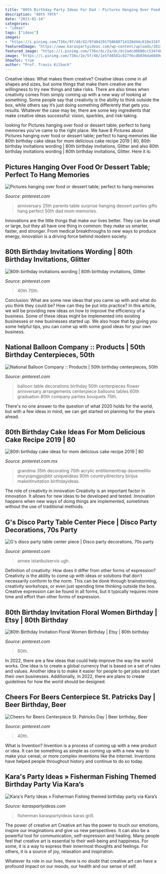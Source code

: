 ```yaml
---
title: "80th Birthday Party Ideas For Dad : Pictures Hanging Over Food Or Dessert Table; Perfect To Hang Memories"
description: "40th 70th"
date: "2023-01-14"
categories:
- "ideas"
tags: ["ideas"]
images:
- "https://i.pinimg.com/736x/97/40/42/97404291f58688714338d44c618e318f.jpg"
featuredImage: "https://www.karaspartyideas.com/wp-content/uploads/2013/05/Fisherman-Fishing-themed-birthday-party-via-Karas-Party-Ideas-KarasPartyIdeas.com-fishing-boy-dad-themed-birthday-party-idea-fathers-day-ideas-6.jpg"
featured_image: "https://i.pinimg.com/736x/dc/2a/dc/dc2adcd0b00cc534748c77d99eb62113--table-flower-arrangements-balloon-arrangements.jpg"
image: "https://i.pinimg.com/736x/1e/5f/48/1e5f48581c027f6cdb036da6689dd3eb--anniversary-surprise-anniversary-parties.jpg"
ShowToc: true
author: "Prof. Travis Kilback"
---
```



Creative ideas: What makes them creative?
Creative ideas come in all shapes and sizes, but some things that make them creative are the willingness to try new things and take risks. There are also times when creativity comes from simply coming up with a new way of looking at something. Some people say that creativity is the ability to think outside the box, while others say it’s just doing something differently that gets you results. Whatever the case may be, there are some key ingredients that make creative ideas successful: vision, sparkles, and risk-taking.

	

		
looking for Pictures hanging over food or dessert table; perfect to hang memories you've came to the right place. We have 8 Pictures about Pictures hanging over food or dessert table; perfect to hang memories like 80th birthday cake ideas for mom delicious cake recipe 2019 | 80, 80th birthday invitations wording | 80th birthday invitations, Glitter and also 80th birthday invitations wording | 80th birthday invitations, Glitter. Here it is:
		
    
## Pictures Hanging Over Food Or Dessert Table; Perfect To Hang Memories

<img loading=lazy src="https://i.pinimg.com/736x/1e/5f/48/1e5f48581c027f6cdb036da6689dd3eb--anniversary-surprise-anniversary-parties.jpg" onerror="this.onerror=null;this.src='https://tse3.mm.bing.net/th?id=OIP.OImhrt_lHGa_9SaYo72OPwHaJ3&amp;pid=15.1';" alt="Pictures hanging over food or dessert table; perfect to hang memories">

_Source: pinterest.com_

>anniversary 25th parents table surprise hanging dessert parties gifts hang perfect 50th dad mom memories. 

	

Innovations are the little things that make our lives better. They can be small or large, but they all have one thing in common: they make us smarter, faster, and stronger. From medical breakthroughs to new ways to produce energy, innovation is a driving force behind modern society.

    
## 80th Birthday Invitations Wording | 80th Birthday Invitations, Glitter

<img loading=lazy src="https://i.pinimg.com/736x/91/32/3c/91323c292ec511bc44d626f6021848d5.jpg" onerror="this.onerror=null;this.src='https://tse2.mm.bing.net/th?id=OIP.Xvhx2QbWkS_1Mfz5dAIl2QHaHa&amp;pid=15.1';" alt="80th birthday invitations wording | 80th birthday invitations, Glitter">

_Source: pinterest.com_

>40th 70th. 

	

Conclusion: What are some new ideas that you came up with and what do you think they could be? How can they be put into practice?
In this article, we will be providing new ideas on how to improve the efficiency of a business. Some of these ideas might be implemented into existing businesses or new businesses started up. We also hope that by giving you some helpful tips, you can come up with some good ideas for your own business.

    
## National Balloon Company :: Products | 50th Birthday Centerpieces, 50th

<img loading=lazy src="https://i.pinimg.com/736x/dc/2a/dc/dc2adcd0b00cc534748c77d99eb62113--table-flower-arrangements-balloon-arrangements.jpg" onerror="this.onerror=null;this.src='https://tse2.mm.bing.net/th?id=OIP.tRlIUXpRKyJuRH3KTU6tYgHaJ4&amp;pid=15.1';" alt="National Balloon Company :: Products | 50th birthday centerpieces, 50th">

_Source: pinterest.com_

>balloon table decorations birthday 50th centerpieces flower anniversary arrangements centerpiece balloons tables 60th graduation 80th company parties bouquets 75th. 

	

There's no one answer to the question of what 2020 holds for the world, but with a few ideas in mind, we can get started on planning for the years ahead. 

    
## 80th Birthday Cake Ideas For Mom Delicious Cake Recipe 2019 | 80

<img loading=lazy src="https://i.pinimg.com/736x/a4/47/30/a4473014c4218dfe6df5cd3df8495434.jpg" onerror="this.onerror=null;this.src='https://tse2.mm.bing.net/th?id=OIP.FLTaKjVvNyPGGEFo5GfKtQHaHa&amp;pid=15.1';" alt="80th birthday cake ideas for mom delicious cake recipe 2019 | 80">

_Source: pinterest.com.mx_

>grandma 35th decorating 70th acrylic entitlementtrap davemelillo muryopngjpojbbt uniqueideas 90th countrydirectory birijus makeitinvitation birthdayideas. 

	

The role of creativity in innovation
Creativity is an important factor in innovation. It allows for new ideas to be developed and tested. Innovation happens when new ways of doing things are implemented, sometimes without the use of traditional methods.

    
## G&#039;s Disco Party Table Center Piece | Disco Party Decorations, 70s Party

<img loading=lazy src="https://i.pinimg.com/736x/3d/f6/23/3df6237bfdca9e5ed7f154b27697b4f8--s-party-disco-party.jpg" onerror="this.onerror=null;this.src='https://tse1.mm.bing.net/th?id=OIP.3uoH-7Pr93WOwOEgWP_tkwHaJ6&amp;pid=15.1';" alt="G&#039;s disco party table center piece | Disco party decorations, 70s party">

_Source: pinterest.com_

>annee istanbulservis ugh. 

	

Definition of creativity: How does it differ from other forms of expression?
Creativity is the ability to come up with ideas or solutions that don’t necessarily conform to the norm. This can be done through brainstorming, creativity workshops, or even just spending time thinking outside the box. Creative expression can be found in all forms, but it typically requires more time and effort than other forms of expression.

    
## 80th Birthday Invitation Floral Women Birthday | Etsy | 80th Birthday

<img loading=lazy src="https://i.pinimg.com/736x/97/40/42/97404291f58688714338d44c618e318f.jpg" onerror="this.onerror=null;this.src='https://tse2.mm.bing.net/th?id=OIP.asN1nFdiG4rzAtTFlZpFQwHaHa&amp;pid=15.1';" alt="80th Birthday Invitation Floral Women Birthday | Etsy | 80th birthday">

_Source: pinterest.com_

>80th. 

	

In 2022, there are a few ideas that could help improve the way the world works. One idea is to create a global currency that is based on a set of rules and values. Another idea is to make it easier for people to get jobs and start their own businesses. Additionally, in 2022, there are plans to create guidelines for how the world should be designed.

    
## Cheers For Beers Centerpiece St. Patricks Day | Beer Birthday, Beer

<img loading=lazy src="https://i.pinimg.com/736x/f3/4c/67/f34c67bd15ac248911ef7a91b2b760f3.jpg" onerror="this.onerror=null;this.src='https://tse2.mm.bing.net/th?id=OIP.D75buEjYsxsY0UnwUUa59wHaJ3&amp;pid=15.1';" alt="Cheers for Beers Centerpiece St. Patricks Day | Beer birthday, Beer">

_Source: pinterest.com_

>40th. 

	

What is Invention?
Invention is a process of coming up with a new product or idea. It can be something as simple as coming up with a new way to make your cereal, or more complex inventions like the internet. Inventions have helped people throughout history and continue to do so today.

    
## Kara&#039;s Party Ideas » Fisherman Fishing Themed Birthday Party Via Kara’s

<img loading=lazy src="https://www.karaspartyideas.com/wp-content/uploads/2013/05/Fisherman-Fishing-themed-birthday-party-via-Karas-Party-Ideas-KarasPartyIdeas.com-fishing-boy-dad-themed-birthday-party-idea-fathers-day-ideas-6.jpg" onerror="this.onerror=null;this.src='https://tse3.mm.bing.net/th?id=OIP.t1kewt_oa56mfC0rOjld3AHaJ4&amp;pid=15.1';" alt="Kara&#039;s Party Ideas » Fisherman Fishing themed birthday party via Kara’s">

_Source: karaspartyideas.com_

>fisherman karaspartyideas karas grill. 

	

The power of creative art
Creative art has the power to touch our emotions, inspire our imaginations and give us new perspectives. It can also be a powerful tool for communication, self-expression and healing.
Many people feel that creative art is essential to their well-being and happiness. For some, it is a way to express their innermost thoughts and feelings. For others, it is a source of joy, relaxation and inspiration.

Whatever its role in our lives, there is no doubt that creative art can have a profound impact on our moods, our health and our sense of self.

